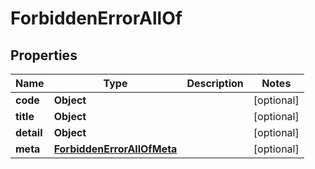 

# ForbiddenErrorAllOf


## Properties

| Name | Type | Description | Notes |
|------------ | ------------- | ------------- | -------------|
|**code** | **Object** |  |  [optional] |
|**title** | **Object** |  |  [optional] |
|**detail** | **Object** |  |  [optional] |
|**meta** | [**ForbiddenErrorAllOfMeta**](ForbiddenErrorAllOfMeta.md) |  |  [optional] |




